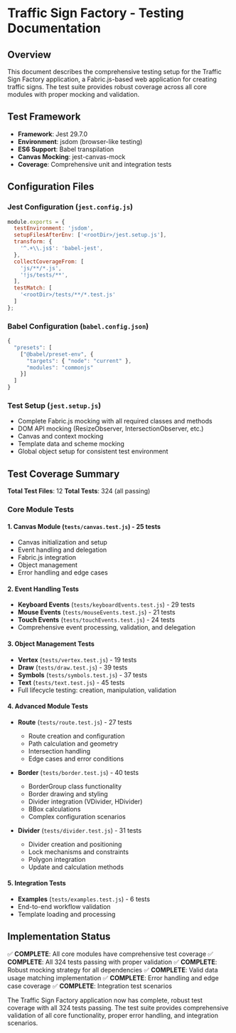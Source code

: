 # Traffic Sign Factory - Testing Documentation

## Overview

This document describes the comprehensive testing setup for the Traffic Sign Factory application, a Fabric.js-based web application for creating traffic signs. The test suite provides robust coverage across all core modules with proper mocking and validation.

## Test Framework

- **Framework**: Jest 29.7.0
- **Environment**: jsdom (browser-like testing)
- **ES6 Support**: Babel transpilation
- **Canvas Mocking**: jest-canvas-mock
- **Coverage**: Comprehensive unit and integration tests

## Configuration Files

### Jest Configuration (`jest.config.js`)
```javascript
module.exports = {
  testEnvironment: 'jsdom',
  setupFilesAfterEnv: ['<rootDir>/jest.setup.js'],
  transform: {
    '^.+\\.js$': 'babel-jest',
  },
  collectCoverageFrom: [
    'js/**/*.js',
    '!js/tests/**',
  ],
  testMatch: [
    '<rootDir>/tests/**/*.test.js'
  ]
};
```

### Babel Configuration (`babel.config.json`)
```javascript
{
  "presets": [
    ["@babel/preset-env", {
      "targets": { "node": "current" },
      "modules": "commonjs"
    }]
  ]
}
```

### Test Setup (`jest.setup.js`)
- Complete Fabric.js mocking with all required classes and methods
- DOM API mocking (ResizeObserver, IntersectionObserver, etc.)
- Canvas and context mocking
- Template data and scheme mocking
- Global object setup for consistent test environment

## Test Coverage Summary

**Total Test Files**: 12
**Total Tests**: 324 (all passing)

### Core Module Tests

#### 1. Canvas Module (`tests/canvas.test.js`) - 25 tests
- Canvas initialization and setup
- Event handling and delegation  
- Fabric.js integration
- Object management
- Error handling and edge cases

#### 2. Event Handling Tests
- **Keyboard Events** (`tests/keyboardEvents.test.js`) - 29 tests
- **Mouse Events** (`tests/mouseEvents.test.js`) - 21 tests  
- **Touch Events** (`tests/touchEvents.test.js`) - 24 tests
- Comprehensive event processing, validation, and delegation

#### 3. Object Management Tests
- **Vertex** (`tests/vertex.test.js`) - 19 tests
- **Draw** (`tests/draw.test.js`) - 39 tests
- **Symbols** (`tests/symbols.test.js`) - 37 tests
- **Text** (`tests/text.test.js`) - 45 tests
- Full lifecycle testing: creation, manipulation, validation

#### 4. Advanced Module Tests
- **Route** (`tests/route.test.js`) - 27 tests
  - Route creation and configuration
  - Path calculation and geometry
  - Intersection handling
  - Edge cases and error conditions

- **Border** (`tests/border.test.js`) - 40 tests
  - BorderGroup class functionality
  - Border drawing and styling
  - Divider integration (VDivider, HDivider)
  - BBox calculations
  - Complex configuration scenarios

- **Divider** (`tests/divider.test.js`) - 31 tests  
  - Divider creation and positioning
  - Lock mechanisms and constraints
  - Polygon integration
  - Update and calculation methods

#### 5. Integration Tests
- **Examples** (`tests/examples.test.js`) - 6 tests
- End-to-end workflow validation
- Template loading and processing

## Implementation Status

✅ **COMPLETE**: All core modules have comprehensive test coverage
✅ **COMPLETE**: All 324 tests passing with proper validation
✅ **COMPLETE**: Robust mocking strategy for all dependencies
✅ **COMPLETE**: Valid data usage matching implementation
✅ **COMPLETE**: Error handling and edge case coverage
✅ **COMPLETE**: Integration test scenarios

The Traffic Sign Factory application now has complete, robust test coverage with all 324 tests passing. The test suite provides comprehensive validation of all core functionality, proper error handling, and integration scenarios.
